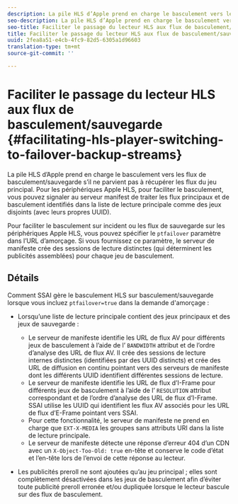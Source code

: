 ```yaml
---
description: La pile HLS d’Apple prend en charge le basculement vers les flux de basculement/sauvegarde s’il ne parvient pas à récupérer les flux du jeu principal. Pour les périphériques Apple HLS, pour faciliter le basculement, vous pouvez signaler au serveur manifest de traiter les flux principaux et de basculement identifiés dans la liste de lecture principale comme des jeux disjoints (avec leurs propres UUID).
seo-description: La pile HLS d’Apple prend en charge le basculement vers les flux de basculement/sauvegarde s’il ne parvient pas à récupérer les flux du jeu principal. Pour les périphériques Apple HLS, pour faciliter le basculement, vous pouvez signaler au serveur manifest de traiter les flux principaux et de basculement identifiés dans la liste de lecture principale comme des jeux disjoints (avec leurs propres UUID).
seo-title: Faciliter le passage du lecteur HLS aux flux de basculement/sauvegarde
title: Faciliter le passage du lecteur HLS aux flux de basculement/sauvegarde
uuid: 2fea8a51-e4cb-4fc9-82d5-6305a1d96603
translation-type: tm+mt
source-git-commit: ''

---
```



# Faciliter le passage du lecteur HLS aux flux de basculement/sauvegarde {#facilitating-hls-player-switching-to-failover-backup-streams}

La pile HLS d’Apple prend en charge le basculement vers les flux de basculement/sauvegarde s’il ne parvient pas à récupérer les flux du jeu principal. Pour les périphériques Apple HLS, pour faciliter le basculement, vous pouvez signaler au serveur manifest de traiter les flux principaux et de basculement identifiés dans la liste de lecture principale comme des jeux disjoints (avec leurs propres UUID).

Pour faciliter le basculement sur incident ou les flux de sauvegarde sur les périphériques Apple HLS, vous pouvez spécifier le `ptfailover` paramètre dans l’URL d’amorçage. Si vous fournissez ce paramètre, le serveur de manifeste crée des sessions de lecture distinctes (qui déterminent les publicités assemblées) pour chaque jeu de basculement.

## Détails

Comment SSAI gère le basculement HLS sur basculement/sauvegarde lorsque vous incluez `ptfailover=true` dans la demande d&#39;amorçage :

* Lorsqu’une liste de lecture principale contient des jeux principaux et des jeux de sauvegarde :

   * Le serveur de manifeste identifie les URL de flux AV pour différents jeux de basculement à l’aide de l’ `BANDWIDTH` attribut et de l’ordre d’analyse des URL de flux AV. Il crée des sessions de lecture internes distinctes (identifiées par des UUID distincts) et crée des URL de diffusion en continu pointant vers des serveurs de manifeste dont les différents UUID identifient différentes sessions de lecture.
   * Le serveur de manifeste identifie les URL de flux d’I-Frame pour différents jeux de basculement à l’aide de l’ `RESOLUTION` attribut correspondant et de l’ordre d’analyse des URL de flux d’I-Frame. SSAI utilise les UUID qui identifient les flux AV associés pour les URL de flux d’E-Frame pointant vers SSAI.
   * Pour cette fonctionnalité, le serveur de manifeste ne prend en charge que `EXT-X-MEDIA` les groupes sans attributs URI dans la liste de lecture principale.
   * Le serveur de manifeste détecte une réponse d’erreur 404 d’un CDN avec un `X-Object-Too-Old: true` en-tête et conserve le code d’état et l’en-tête lors de l’envoi de cette réponse au lecteur.

* Les publicités preroll ne sont ajoutées qu’au jeu principal ; elles sont complètement désactivées dans les jeux de basculement afin d’éviter toute publicité preroll erronée et/ou dupliquée lorsque le lecteur bascule sur des flux de basculement.

